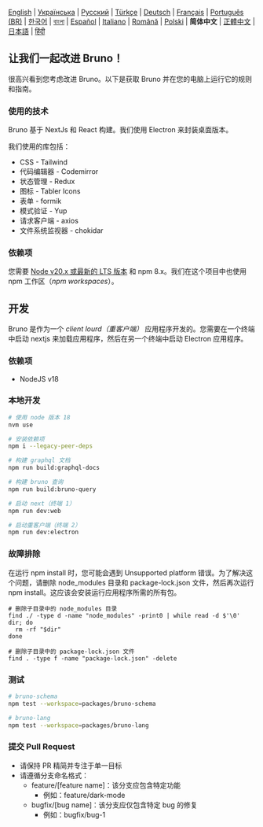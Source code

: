 [English](../../contributing.md)
| [Українська](./contributing_ua.md)
| [Русский](./contributing_ru.md)
| [Türkçe](./contributing_tr.md)
| [Deutsch](./contributing_de.md)
| [Français](./contributing_fr.md)
| [Português (BR)](./contributing_pt_br.md)
| [한국어](./contributing_kr.md)
| [বাংলা](./contributing_bn.md)
| [Español](./contributing_es.md)
| [Italiano](./contributing_it.md)
| [Română](./contributing_ro.md)
| [Polski](./contributing_pl.md)
| **简体中文**
| [正體中文](./contributing_zhtw.md)
| [日本語](./contributing_ja.md)
| [हिंदी](./contributing_hi.md)

## 让我们一起改进 Bruno！

很高兴看到您考虑改进 Bruno。以下是获取 Bruno 并在您的电脑上运行它的规则和指南。

### 使用的技术

Bruno 基于 NextJs 和 React 构建。我们使用 Electron 来封装桌面版本。

我们使用的库包括：

- CSS - Tailwind
- 代码编辑器 - Codemirror
- 状态管理 - Redux
- 图标 - Tabler Icons
- 表单 - formik
- 模式验证 - Yup
- 请求客户端 - axios
- 文件系统监视器 - chokidar

### 依赖项

您需要 [Node v20.x 或最新的 LTS 版本](https://nodejs.org/en/) 和 npm 8.x。我们在这个项目中也使用 npm 工作区（_npm workspaces_）。

## 开发

Bruno 是作为一个 _client lourd（重客户端）_ 应用程序开发的。您需要在一个终端中启动 nextjs 来加载应用程序，然后在另一个终端中启动 Electron 应用程序。

### 依赖项

- NodeJS v18

### 本地开发

```bash
# 使用 node 版本 18
nvm use

# 安装依赖项
npm i --legacy-peer-deps

# 构建 graphql 文档
npm run build:graphql-docs

# 构建 bruno 查询
npm run build:bruno-query

# 启动 next（终端 1）
npm run dev:web

# 启动重客户端（终端 2）
npm run dev:electron
```

### 故障排除

在运行 npm install 时，您可能会遇到 Unsupported platform 错误。为了解决这个问题，请删除 node_modules 目录和 package-lock.json 文件，然后再次运行 npm install。这应该会安装运行应用程序所需的所有包。

```shell
# 删除子目录中的 node_modules 目录
find ./ -type d -name "node_modules" -print0 | while read -d $'\0' dir; do
  rm -rf "$dir"
done

# 删除子目录中的 package-lock.json 文件
find . -type f -name "package-lock.json" -delete
```

### 测试

```bash
# bruno-schema
npm test --workspace=packages/bruno-schema

# bruno-lang
npm test --workspace=packages/bruno-lang
```

### 提交 Pull Request

- 请保持 PR 精简并专注于单一目标
- 请遵循分支命名格式：
  - feature/[feature name]：该分支应包含特定功能
    - 例如：feature/dark-mode
  - bugfix/[bug name]：该分支应仅包含特定 bug 的修复
    - 例如：bugfix/bug-1

